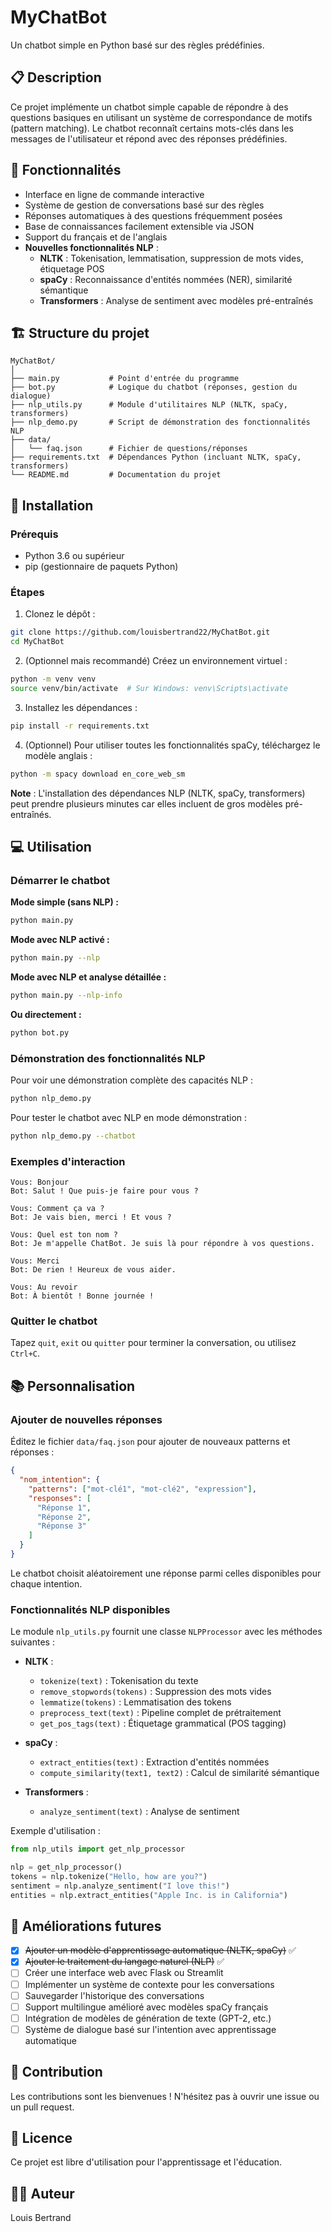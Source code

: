 # MyChatBot

Un chatbot simple en Python basé sur des règles prédéfinies.

## 📋 Description

Ce projet implémente un chatbot simple capable de répondre à des questions basiques en utilisant un système de correspondance de motifs (pattern matching). Le chatbot reconnaît certains mots-clés dans les messages de l'utilisateur et répond avec des réponses prédéfinies.

## 🎯 Fonctionnalités

- Interface en ligne de commande interactive
- Système de gestion de conversations basé sur des règles
- Réponses automatiques à des questions fréquemment posées
- Base de connaissances facilement extensible via JSON
- Support du français et de l'anglais
- **Nouvelles fonctionnalités NLP** :
  - **NLTK** : Tokenisation, lemmatisation, suppression de mots vides, étiquetage POS
  - **spaCy** : Reconnaissance d'entités nommées (NER), similarité sémantique
  - **Transformers** : Analyse de sentiment avec modèles pré-entraînés

## 🏗️ Structure du projet

```
MyChatBot/
│
├── main.py           # Point d'entrée du programme
├── bot.py            # Logique du chatbot (réponses, gestion du dialogue)
├── nlp_utils.py      # Module d'utilitaires NLP (NLTK, spaCy, transformers)
├── nlp_demo.py       # Script de démonstration des fonctionnalités NLP
├── data/
│   └── faq.json      # Fichier de questions/réponses
├── requirements.txt  # Dépendances Python (incluant NLTK, spaCy, transformers)
└── README.md         # Documentation du projet
```

## 🚀 Installation

### Prérequis

- Python 3.6 ou supérieur
- pip (gestionnaire de paquets Python)

### Étapes

1. Clonez le dépôt :
```bash
git clone https://github.com/louisbertrand22/MyChatBot.git
cd MyChatBot
```

2. (Optionnel mais recommandé) Créez un environnement virtuel :
```bash
python -m venv venv
source venv/bin/activate  # Sur Windows: venv\Scripts\activate
```

3. Installez les dépendances :
```bash
pip install -r requirements.txt
```

4. (Optionnel) Pour utiliser toutes les fonctionnalités spaCy, téléchargez le modèle anglais :
```bash
python -m spacy download en_core_web_sm
```

**Note** : L'installation des dépendances NLP (NLTK, spaCy, transformers) peut prendre plusieurs minutes car elles incluent de gros modèles pré-entraînés.

## 💻 Utilisation

### Démarrer le chatbot

**Mode simple (sans NLP) :**
```bash
python main.py
```

**Mode avec NLP activé :**
```bash
python main.py --nlp
```

**Mode avec NLP et analyse détaillée :**
```bash
python main.py --nlp-info
```

**Ou directement :**
```bash
python bot.py
```

### Démonstration des fonctionnalités NLP

Pour voir une démonstration complète des capacités NLP :
```bash
python nlp_demo.py
```

Pour tester le chatbot avec NLP en mode démonstration :
```bash
python nlp_demo.py --chatbot
```

### Exemples d'interaction

```
Vous: Bonjour
Bot: Salut ! Que puis-je faire pour vous ?

Vous: Comment ça va ?
Bot: Je vais bien, merci ! Et vous ?

Vous: Quel est ton nom ?
Bot: Je m'appelle ChatBot. Je suis là pour répondre à vos questions.

Vous: Merci
Bot: De rien ! Heureux de vous aider.

Vous: Au revoir
Bot: À bientôt ! Bonne journée !
```

### Quitter le chatbot

Tapez `quit`, `exit` ou `quitter` pour terminer la conversation, ou utilisez `Ctrl+C`.

## 📚 Personnalisation

### Ajouter de nouvelles réponses

Éditez le fichier `data/faq.json` pour ajouter de nouveaux patterns et réponses :

```json
{
  "nom_intention": {
    "patterns": ["mot-clé1", "mot-clé2", "expression"],
    "responses": [
      "Réponse 1",
      "Réponse 2",
      "Réponse 3"
    ]
  }
}
```

Le chatbot choisit aléatoirement une réponse parmi celles disponibles pour chaque intention.

### Fonctionnalités NLP disponibles

Le module `nlp_utils.py` fournit une classe `NLPProcessor` avec les méthodes suivantes :

- **NLTK** :
  - `tokenize(text)` : Tokenisation du texte
  - `remove_stopwords(tokens)` : Suppression des mots vides
  - `lemmatize(tokens)` : Lemmatisation des tokens
  - `preprocess_text(text)` : Pipeline complet de prétraitement
  - `get_pos_tags(text)` : Étiquetage grammatical (POS tagging)

- **spaCy** :
  - `extract_entities(text)` : Extraction d'entités nommées
  - `compute_similarity(text1, text2)` : Calcul de similarité sémantique

- **Transformers** :
  - `analyze_sentiment(text)` : Analyse de sentiment

Exemple d'utilisation :
```python
from nlp_utils import get_nlp_processor

nlp = get_nlp_processor()
tokens = nlp.tokenize("Hello, how are you?")
sentiment = nlp.analyze_sentiment("I love this!")
entities = nlp.extract_entities("Apple Inc. is in California")
```

## 🔮 Améliorations futures

- [x] ~~Ajouter un modèle d'apprentissage automatique (NLTK, spaCy)~~ ✅
- [x] ~~Ajouter le traitement du langage naturel (NLP)~~ ✅
- [ ] Créer une interface web avec Flask ou Streamlit
- [ ] Implémenter un système de contexte pour les conversations
- [ ] Sauvegarder l'historique des conversations
- [ ] Support multilingue amélioré avec modèles spaCy français
- [ ] Intégration de modèles de génération de texte (GPT-2, etc.)
- [ ] Système de dialogue basé sur l'intention avec apprentissage automatique

## 🤝 Contribution

Les contributions sont les bienvenues ! N'hésitez pas à ouvrir une issue ou un pull request.

## 📝 Licence

Ce projet est libre d'utilisation pour l'apprentissage et l'éducation.

## 👨‍💻 Auteur

Louis Bertrand